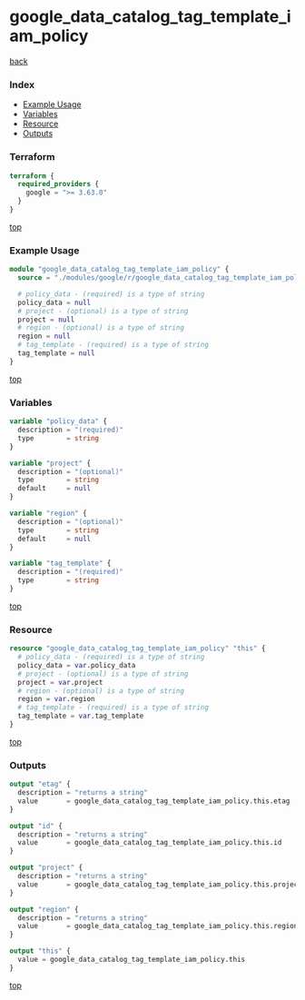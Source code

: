 # google_data_catalog_tag_template_iam_policy

[back](../google.md)

### Index

- [Example Usage](#example-usage)
- [Variables](#variables)
- [Resource](#resource)
- [Outputs](#outputs)

### Terraform

```terraform
terraform {
  required_providers {
    google = ">= 3.63.0"
  }
}
```

[top](#index)

### Example Usage

```terraform
module "google_data_catalog_tag_template_iam_policy" {
  source = "./modules/google/r/google_data_catalog_tag_template_iam_policy"

  # policy_data - (required) is a type of string
  policy_data = null
  # project - (optional) is a type of string
  project = null
  # region - (optional) is a type of string
  region = null
  # tag_template - (required) is a type of string
  tag_template = null
}
```

[top](#index)

### Variables

```terraform
variable "policy_data" {
  description = "(required)"
  type        = string
}

variable "project" {
  description = "(optional)"
  type        = string
  default     = null
}

variable "region" {
  description = "(optional)"
  type        = string
  default     = null
}

variable "tag_template" {
  description = "(required)"
  type        = string
}
```

[top](#index)

### Resource

```terraform
resource "google_data_catalog_tag_template_iam_policy" "this" {
  # policy_data - (required) is a type of string
  policy_data = var.policy_data
  # project - (optional) is a type of string
  project = var.project
  # region - (optional) is a type of string
  region = var.region
  # tag_template - (required) is a type of string
  tag_template = var.tag_template
}
```

[top](#index)

### Outputs

```terraform
output "etag" {
  description = "returns a string"
  value       = google_data_catalog_tag_template_iam_policy.this.etag
}

output "id" {
  description = "returns a string"
  value       = google_data_catalog_tag_template_iam_policy.this.id
}

output "project" {
  description = "returns a string"
  value       = google_data_catalog_tag_template_iam_policy.this.project
}

output "region" {
  description = "returns a string"
  value       = google_data_catalog_tag_template_iam_policy.this.region
}

output "this" {
  value = google_data_catalog_tag_template_iam_policy.this
}
```

[top](#index)